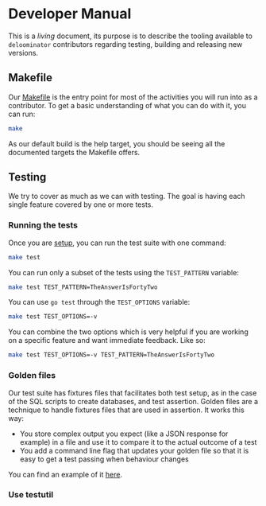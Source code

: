 # Developer Manual

This is a _living_ document, its purpose is to describe the tooling available
to `deloominator` contributors regarding testing, building and releasing new
versions.

## Makefile

Our [Makefile](/Makefile) is the entry point for most of the activities you
will run into as a contributor. To get a basic understanding of what you can
do with it, you can run:

```sh
make
```

As our default build is the help target, you should be seeing all the
documented targets the Makefile offers.

## Testing

We try to cover as much as we can with testing. The goal is having each single
feature covered by one or more tests.

### Running the tests

Once you are [setup](/CONTRIBUTING.md#setup-your-machine), you can run the test
suite with one command:

```sh
make test
```

You can run only a subset of the tests using the `TEST_PATTERN` variable:

```sh
make test TEST_PATTERN=TheAnswerIsFortyTwo
```

You can use `go test` through the `TEST_OPTIONS` variable:

```sh
make test TEST_OPTIONS=-v
```

You can combine the two options which is very helpful if you are working on a
specific feature and want immediate feedback. Like so:

```sh
make test TEST_OPTIONS=-v TEST_PATTERN=TheAnswerIsFortyTwo
```

### Golden files

Our test suite has fixtures files that facilitates both test setup, as in the
case of the SQL scripts to create databases, and test assertion. Golden files
are a technique to handle fixtures files that are used in assertion. It works
this way:

- You store complex output you expect (like a JSON response for example) in a
  file and use it to compare it to the actual outcome of a test
- You add a command line flag that updates your golden file so that it is easy
  to get a test passing when behaviour changes

You can find an example of it [here](/api/graphql_test.go).

### Use testutil
